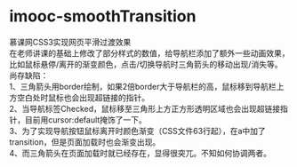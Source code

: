 # imooc-smoothTransition
慕课网CSS3实现网页平滑过渡效果<br>
在老师讲课的基础上修改了部分样式的数值，给导航栏添加了额外一些动画效果，比如鼠标悬停/离开的渐变颜色，点击/切换导航时三角箭头的移动出现/消失等。<br>
尚存缺陷：<br>
1、三角箭头用border绘制，如果2倍border大于导航栏的高，鼠标移到导航栏上方空白处时鼠标也会出现超链接的指针。<br>
2、当导航标签Checked，鼠标移至三角形上方正方形透明区域也会出现超链接指针，目前用cursor:default掩饰了一下。<br>
3、为了实现导航按钮鼠标离开时颜色渐变（CSS文件63行起），在a中加了transition，但是页面加载时也会渐变出现。<br>
4、而三角箭头在页面加载时就已经存在，显得很突兀。不知如何协调两者。<br>
